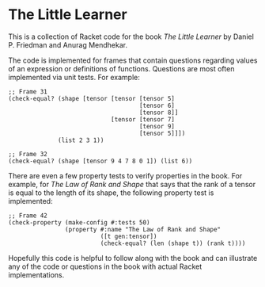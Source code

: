 # The Little Learner

This is a collection of Racket code for the book *The Little Learner* by Daniel P. Friedman and Anurag Mendhekar.

The code is implemented for frames that contain questions regarding values of an expression or definitions of functions. Questions are most often implemented via unit tests. For example:

```racket
;; Frame 31
(check-equal? (shape [tensor [tensor [tensor 5]
                                     [tensor 6]
                                     [tensor 8]]
                             [tensor [tensor 7]
                                     [tensor 9]
                                     [tensor 5]]])
              (list 2 3 1))

;; Frame 32
(check-equal? (shape [tensor 9 4 7 8 0 1]) (list 6))
```

There are even a few property tests to verify properties in the book. For example, for *The Law of Rank and Shape* that says that the rank of a tensor is equal to the length of its shape, the following property test is implemented:

```racket
;; Frame 42
(check-property (make-config #:tests 50)
                (property #:name "The Law of Rank and Shape"
                          ([t gen:tensor])
                          (check-equal? (len (shape t)) (rank t))))
```

Hopefully this code is helpful to follow along with the book and can illustrate any of the code or questions in the book with actual Racket implementations.
